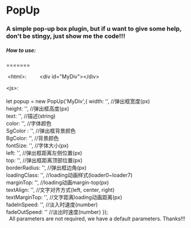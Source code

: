# PopUp #

### A simple pop-up box plugin, but if u want to give some help, don't be stingy, just show me the code!!! ###

##### How to use: #####
=======

  \<html>: 
    
    	\<div id="MyDiv">\</div>
    
  \<js>:
    <br><br>
    let popup = new PopUp('MyDiv',{
	width: '', //弹出框宽度(px)
    <br>
        height: '', //弹出框高度(px)
    <br>
        text: '', //描述(string)
    <br>
        color: '', //字体颜色
    <br>
        SgColor : '', //弹出框背景颜色
    <br>
        BgColor: '', //背景颜色
    <br>
        fontSize: '',	//字体大小(px)
    <br>
        left: '', //弹出框距离左侧位置(px)
    <br>
        top: '',	//弹出框距离顶部位置(px)
    <br>
        borderRadius: '', //弹出框边角(px)
    <br>
        loadingClass: '', //loading动画样式(loader0~loader7)
    <br>
        marginTop: '', //loading动画margin-top(px)
    <br>
        textAlign: '', //文字对齐方式(left, center, right)
    <br>
        textMarginTop: '', //文字距离loading动画距离(px)
    <br>
        fadeInSpeed: '',	//淡入时速度(number)
    <br>
        fadeOutSpeed: ''	//淡出时速度(number)
    });
    <br>
    All parameters are not required, we have a default parameters.
    Thanks!!!
